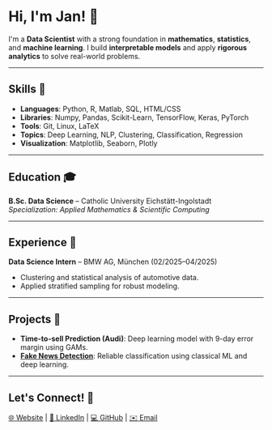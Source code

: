 # Hi, I'm Jan! 👋

I'm a **Data Scientist** with a strong foundation in **mathematics**, **statistics**, and **machine learning**. I build **interpretable models** and apply **rigorous analytics** to solve real-world problems.

---

## Skills 🔧
- **Languages**: Python, R, Matlab, SQL, HTML/CSS  
- **Libraries**: Numpy, Pandas, Scikit-Learn, TensorFlow, Keras, PyTorch  
- **Tools**: Git, Linux, LaTeX  
- **Topics**: Deep Learning, NLP, Clustering, Classification, Regression  
- **Visualization**: Matplotlib, Seaborn, Plotly

---

## Education 🎓
**B.Sc. Data Science** – Catholic University Eichstätt-Ingolstadt  
*Specialization: Applied Mathematics & Scientific Computing*

---

## Experience 💼
**Data Science Intern** – BMW AG, München (02/2025–04/2025)  
- Clustering and statistical analysis of automotive data.
- Applied stratified sampling for robust modeling.

---

## Projects 🚀
- **Time-to-sell Prediction (Audi)**: Deep learning model with 9-day error margin using GAMs.
- **[Fake News Detection](https://github.com/jn-stw/ML_fakenews_detection)**: Reliable classification using classical ML and deep learning.

---

## Let's Connect! 🤝  
[🌐 Website](http://janstuewe.com) | [💼 LinkedIn](https://www.linkedin.com/in/jn-stw/) | [💻 GitHub](https://github.com/jn-stw) | [✉️ Email](mailto:mail@janstuewe.com)
